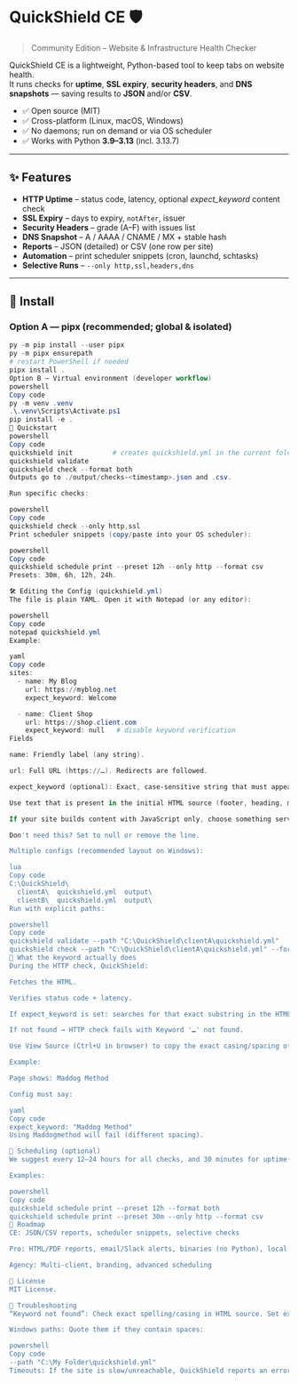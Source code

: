 # QuickShield CE 🛡️  
> Community Edition – Website & Infrastructure Health Checker

QuickShield CE is a lightweight, Python-based tool to keep tabs on website health.  
It runs checks for **uptime**, **SSL expiry**, **security headers**, and **DNS snapshots** — saving results to **JSON** and/or **CSV**.

- ✅ Open source (MIT)  
- ✅ Cross-platform (Linux, macOS, Windows)  
- ✅ No daemons; run on demand or via OS scheduler  
- ✅ Works with Python **3.9–3.13** (incl. 3.13.7)

---

## ✨ Features
- **HTTP Uptime** – status code, latency, optional *expect_keyword* content check  
- **SSL Expiry** – days to expiry, `notAfter`, issuer  
- **Security Headers** – grade (A–F) with issues list  
- **DNS Snapshot** – A / AAAA / CNAME / MX + stable hash  
- **Reports** – JSON (detailed) or CSV (one row per site)  
- **Automation** – print scheduler snippets (cron, launchd, schtasks)  
- **Selective Runs** – `--only http,ssl,headers,dns`

---

## 🚀 Install

### Option A — pipx (recommended; global & isolated)
```powershell
py -m pip install --user pipx
py -m pipx ensurepath
# restart PowerShell if needed
pipx install .
Option B — Virtual environment (developer workflow)
powershell
Copy code
py -m venv .venv
.\.venv\Scripts\Activate.ps1
pip install -e .
📖 Quickstart
powershell
Copy code
quickshield init          # creates quickshield.yml in the current folder
quickshield validate
quickshield check --format both
Outputs go to ./output/checks-<timestamp>.json and .csv.

Run specific checks:

powershell
Copy code
quickshield check --only http,ssl
Print scheduler snippets (copy/paste into your OS scheduler):

powershell
Copy code
quickshield schedule print --preset 12h --only http --format csv
Presets: 30m, 6h, 12h, 24h.

🛠️ Editing the Config (quickshield.yml)
The file is plain YAML. Open it with Notepad (or any editor):

powershell
Copy code
notepad quickshield.yml
Example:

yaml
Copy code
sites:
  - name: My Blog
    url: https://myblog.net
    expect_keyword: Welcome

  - name: Client Shop
    url: https://shop.client.com
    expect_keyword: null   # disable keyword verification
Fields

name: Friendly label (any string).

url: Full URL (https://…). Redirects are followed.

expect_keyword (optional): Exact, case-sensitive string that must appear in the fetched HTML.

Use text that is present in the initial HTML source (footer, heading, meta content).

If your site builds content with JavaScript only, choose something server-rendered (like footer text).

Don't need this? Set to null or remove the line.

Multiple configs (recommended layout on Windows):

lua
Copy code
C:\QuickShield\
  clientA\  quickshield.yml  output\
  clientB\  quickshield.yml  output\
Run with explicit paths:

powershell
Copy code
quickshield validate --path "C:\QuickShield\clientA\quickshield.yml"
quickshield check --path "C:\QuickShield\clientA\quickshield.yml" --format both --outdir "C:\QuickShield\clientA\output"
🧠 What the keyword actually does
During the HTTP check, QuickShield:

Fetches the HTML.

Verifies status code + latency.

If expect_keyword is set: searches for that exact substring in the HTML.

If not found → HTTP check fails with Keyword '…' not found.

Use View Source (Ctrl+U in browser) to copy the exact casing/spacing of the keyword.

Example:

Page shows: Maddog Method

Config must say:

yaml
Copy code
expect_keyword: "Maddog Method"
Using Maddogmethod will fail (different spacing).

🔁 Scheduling (optional)
We suggest every 12–24 hours for all checks, and 30 minutes for uptime-only (--only http) if critical.

Examples:

powershell
Copy code
quickshield schedule print --preset 12h --format both
quickshield schedule print --preset 30m --only http --format csv
🧩 Roadmap
CE: JSON/CSV reports, scheduler snippets, selective checks

Pro: HTML/PDF reports, email/Slack alerts, binaries (no Python), local dashboard

Agency: Multi-client, branding, advanced scheduling

📜 License
MIT License.

🐞 Troubleshooting
“Keyword not found”: Check exact spelling/casing in HTML source. Set expect_keyword: null to disable.

Windows paths: Quote them if they contain spaces:

powershell
Copy code
--path "C:\My Folder\quickshield.yml"
Timeouts: If the site is slow/unreachable, QuickShield reports an error. Verify by visiting the site directly.